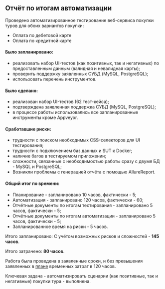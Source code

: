 ## Отчёт по итогам автоматизации

Проведено автоматизированное тестирование веб-сервиса покупки туров для обоих вариантов покупки:
* Оплата по дебетовой карте
* Оплата по кредитной карте

#### Было запланировано:
- реализовать набор UI-тестов (как позитивных, так и негативных) по предоставленным данным (валидная и невалидная карты);
- проверить поддержку заявленных СУБД (MySQL, PostgreSQL);
- использовать перечень инструментов.

#### Было сделано:
- реализован набор UI-тестов (62 тест-кейса);
- подтверждена заявленная поддержка СУБД (MySQL, PostgreSQL);
- в процессе работы использовались все запланированные инструменты кроме Appveyor.

#### Сработавшие риски:
- трудности с поиском необходимых CSS-селекторов для UI тестирования;
- трудности с подключением баз данных и SUT к Docker;
- наличие багов в тестируемом приложении;
- сложности, связанные с необходимостью работы сразу с двумя БД - MySQL и PostgreSQL;
- Возникли проблемы с генерацией отчёта с помощью AllureReport.

#### Общий итог по времени:
- Планирование - запланировано 10 часов, фактически - 5;
- Автоматизация - запланировано 120 часов, фактически - 60;
- Отчётные документы по итогам тестирования - запланировано 5 часов, фактически - 5;
- Отчётные документы по итогам автоматизации - запланировано 5 часов, фактически - 5;
- Запланированное время на риски - 5 часов.

Итого запланировано: С учётом возможных рисков и сложностей - **145 часов**.

Итого затрачено: **80 часов**.

Работа была проведена в заявленные сроки, и без превышения заявленных в [плане](https://github.com/AlenaBobrov/QA_Auto_Diploma/blob/main/Documentation/Plan.md) временных затрат в 120 часов.

Ключевая задача - автоматизировать сценарии (как позитивные, так и негативные) покупки тура - выполнена.
